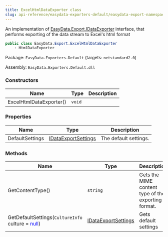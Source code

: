 ```yaml
---
title: ExcelHtmlDataExporter class
slug: api-reference/easydata-exporters-default/easydata-export-namespace/excelhtmldataexporter-class
---
```


An implementation of [EasyData.Export.IDataExporter](//easyquery/docs/api-reference/easydata-core/easydata-export-namespace/idataexporter-interface) interface, that performs exporting of the data stream to Excel's html format
```csharp
public class EasyData.Export.ExcelHtmlDataExporter
    : HtmlDataExporter

```
Package: `EasyData.Exporters.Default` (targets: `netstandard2.0`)

Assembly: `EasyData.Exporters.Default.dll`

### Constructors

| Name | Type | Description | 
| --- | --- | --- | 
| ExcelHtmlDataExporter() | `void` |  | 


### Properties

| Name | Type | Description | 
| --- | --- | --- | 
| DefaultSettings | [IDataExportSettings](//easyquery/docs/api-reference/easydata-core/easydata-export-namespace/idataexportsettings-interface) | The default settings. | 


### Methods

| Name | Type | Description | 
| --- | --- | --- | 
| GetContentType() | `string` | Gets the MIME content type of the exporting format. | 
| GetDefaultSettings(`CultureInfo` culture = <span style='color: blue'>null</span>) | [IDataExportSettings](//easyquery/docs/api-reference/easydata-core/easydata-export-namespace/idataexportsettings-interface) | Gets default settings |